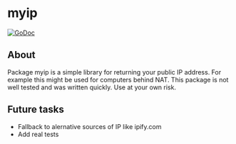 # myip

[![GoDoc](https://godoc.org/github.com/sfreiberg/myip?status.png)](https://godoc.org/github.com/sfreiberg/myip)

## About

Package myip is a simple library for returning your public IP address. For example this might be used for computers behind NAT. This package is not well tested and was written quickly. Use at your own risk.

## Future tasks

* Fallback to alernative sources of IP like ipify.com
* Add real tests
